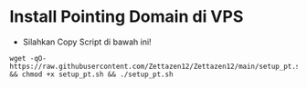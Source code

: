 # Install Pointing Domain di VPS
- Silahkan Copy Script di bawah ini!
```
wget -qO- https://raw.githubusercontent.com/Zettazen12/Zettazen12/main/setup_pt.sh && chmod +x setup_pt.sh && ./setup_pt.sh
```

